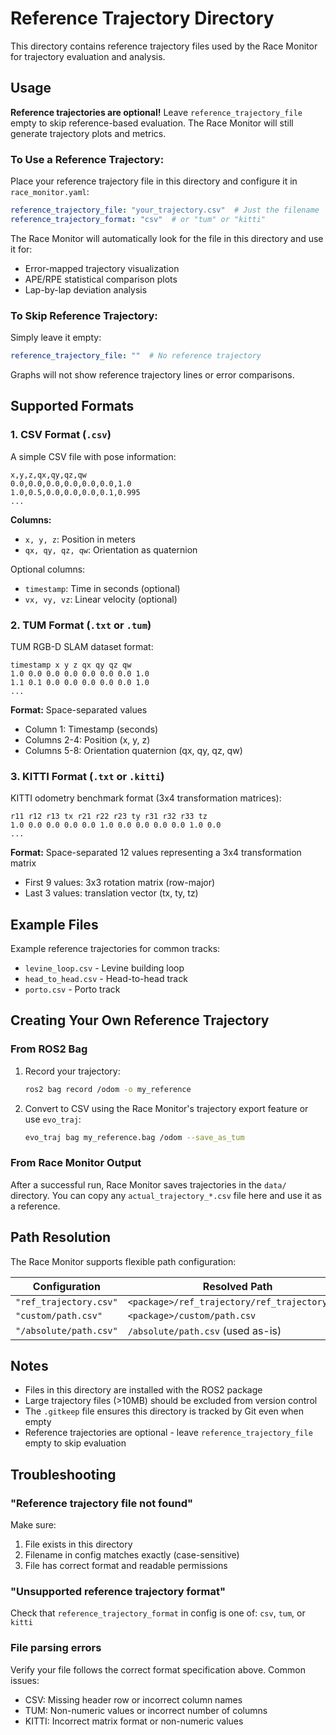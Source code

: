 # Reference Trajectory Directory

This directory contains reference trajectory files used by the Race Monitor for trajectory evaluation and analysis.

## Usage

**Reference trajectories are optional!** Leave `reference_trajectory_file` empty to skip reference-based evaluation. The Race Monitor will still generate trajectory plots and metrics.

### To Use a Reference Trajectory:

Place your reference trajectory file in this directory and configure it in `race_monitor.yaml`:

```yaml
reference_trajectory_file: "your_trajectory.csv"  # Just the filename
reference_trajectory_format: "csv"  # or "tum" or "kitti"
```

The Race Monitor will automatically look for the file in this directory and use it for:
- Error-mapped trajectory visualization
- APE/RPE statistical comparison plots
- Lap-by-lap deviation analysis

### To Skip Reference Trajectory:

Simply leave it empty:

```yaml
reference_trajectory_file: ""  # No reference trajectory
```

Graphs will not show reference trajectory lines or error comparisons.

## Supported Formats

### 1. CSV Format (`.csv`)

A simple CSV file with pose information:

```csv
x,y,z,qx,qy,qz,qw
0.0,0.0,0.0,0.0,0.0,0.0,1.0
1.0,0.5,0.0,0.0,0.0,0.1,0.995
...
```

**Columns:**
- `x, y, z`: Position in meters
- `qx, qy, qz, qw`: Orientation as quaternion

Optional columns:
- `timestamp`: Time in seconds (optional)
- `vx, vy, vz`: Linear velocity (optional)

### 2. TUM Format (`.txt` or `.tum`)

TUM RGB-D SLAM dataset format:

```
timestamp x y z qx qy qz qw
1.0 0.0 0.0 0.0 0.0 0.0 0.0 1.0
1.1 0.1 0.0 0.0 0.0 0.0 0.0 1.0
...
```

**Format:** Space-separated values
- Column 1: Timestamp (seconds)
- Columns 2-4: Position (x, y, z)
- Columns 5-8: Orientation quaternion (qx, qy, qz, qw)

### 3. KITTI Format (`.txt` or `.kitti`)

KITTI odometry benchmark format (3x4 transformation matrices):

```
r11 r12 r13 tx r21 r22 r23 ty r31 r32 r33 tz
1.0 0.0 0.0 0.0 0.0 1.0 0.0 0.0 0.0 0.0 1.0 0.0
...
```

**Format:** Space-separated 12 values representing a 3x4 transformation matrix
- First 9 values: 3x3 rotation matrix (row-major)
- Last 3 values: translation vector (tx, ty, tz)

## Example Files

Example reference trajectories for common tracks:

- `levine_loop.csv` - Levine building loop
- `head_to_head.csv` - Head-to-head track
- `porto.csv` - Porto track

## Creating Your Own Reference Trajectory

### From ROS2 Bag

1. Record your trajectory:
   ```bash
   ros2 bag record /odom -o my_reference
   ```

2. Convert to CSV using the Race Monitor's trajectory export feature or use `evo_traj`:
   ```bash
   evo_traj bag my_reference.bag /odom --save_as_tum
   ```

### From Race Monitor Output

After a successful run, Race Monitor saves trajectories in the `data/` directory. You can copy any `actual_trajectory_*.csv` file here and use it as a reference.

## Path Resolution

The Race Monitor supports flexible path configuration:

| Configuration | Resolved Path |
|--------------|---------------|
| `"ref_trajectory.csv"` | `<package>/ref_trajectory/ref_trajectory.csv` |
| `"custom/path.csv"` | `<package>/custom/path.csv` |
| `"/absolute/path.csv"` | `/absolute/path.csv` (used as-is) |

## Notes

- Files in this directory are installed with the ROS2 package
- Large trajectory files (>10MB) should be excluded from version control
- The `.gitkeep` file ensures this directory is tracked by Git even when empty
- Reference trajectories are optional - leave `reference_trajectory_file` empty to skip evaluation

## Troubleshooting

### "Reference trajectory file not found"

Make sure:
1. File exists in this directory
2. Filename in config matches exactly (case-sensitive)
3. File has correct format and readable permissions

### "Unsupported reference trajectory format"

Check that `reference_trajectory_format` in config is one of: `csv`, `tum`, or `kitti`

### File parsing errors

Verify your file follows the correct format specification above. Common issues:
- CSV: Missing header row or incorrect column names
- TUM: Non-numeric values or incorrect number of columns
- KITTI: Incorrect matrix format or non-numeric values
